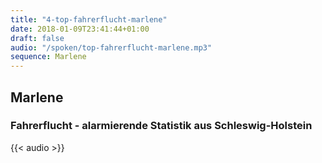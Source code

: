 ```yaml
---
title: "4-top-fahrerflucht-marlene"
date: 2018-01-09T23:41:44+01:00
draft: false
audio: "/spoken/top-fahrerflucht-marlene.mp3"
sequence: Marlene
---
```


## Marlene
### Fahrerflucht - alarmierende Statistik aus Schleswig-Holstein



{{< audio >}}




